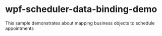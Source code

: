 # wpf-scheduler-data-binding-demo
This sample demonstrates about mapping business objects to schedule appointments
